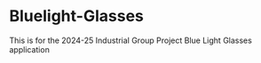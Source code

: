 # Bluelight-Glasses
This is for the 2024-25 Industrial Group Project Blue Light Glasses application
